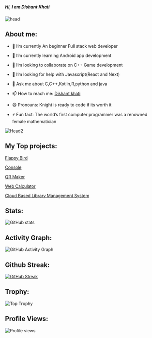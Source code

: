 ##### Hi, I am Dishant Khati

![head](https://media0.giphy.com/media/USV0ym3bVWQJJmNu3N/giphy.gif?cid=ecf05e477mwwgcx06e3cz6293bbw49rpmflvt8euw3bx89z9&rid=giphy.gif&ct=g)



## About me:

- 🔭 I’m currently An beginner Full stack web developer

- 🌱 I’m currently learning Android app development

- 👯 I’m looking to collaborate on C++ Game development

- 🤔 I’m looking for help with Javascript(React and Next)

- 💬 Ask me about C,C++,Kotlin,R,python and java

- 📫 How to reach me: [Dishant khati](https://www.linkedin.com/in/dishant-khati-202135217/)

- 😄 Pronouns: Knight is ready to code if its worth it

- ⚡ Fun fact: The world’s first computer programmer was a renowned female mathematician

![Head2](https://github.com/KNIGHTUNITYDK/KNIGHTUNITYDK/blob/main/Ry6p.gif)

## My Top projects:

[Flappy Bird](https://github.com/KNIGHTUNITYDK/KNIGHTUNITYDK/blob/main/FB.cpp)

[Console](https://github.com/KNIGHTUNITYDK/Console)

[QR Maker](https://github.com/KNIGHTUNITYDK/QRMaker)

[Web Calculator](https://github.com/KNIGHTUNITYDK/web-calculator)

[Cloud Based Library Management System](https://github.com/KNIGHTUNITYDK/Cloud-Based-Library-Management-System)

## Stats:

![GitHub stats](https://github-readme-stats.vercel.app/api?username=KNIGHTUNITYDK&show_icons=true&count_private=true) 

## Activity Graph:

![GitHub Activity Graph](https://activity-graph.herokuapp.com/graph?username=KNIGHTUNITYDK)  

## Github Streak:

[![GitHub Streak](https://github-readme-streak-stats.herokuapp.com/?user=KNIGHTUNITYDK&theme=holi-theme)](https://git.io/streak-stats)

## Trophy:

![Top Trophy](https://github-profile-trophy.vercel.app/?username=KNIGHTUNITYDK&theme=radical-ma&margin-w=15)

## Profile Views:

![Profile views](https://gpvc.arturio.dev/KNIGHTUNITYDK)  

